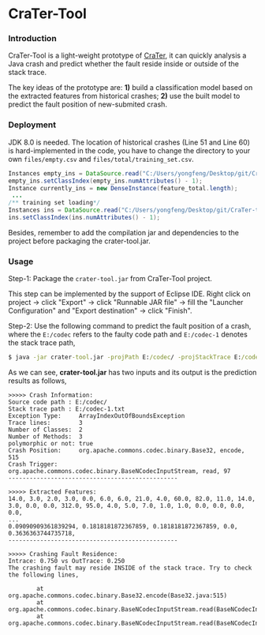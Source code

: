 # CraTer-Tool

### Introduction
CraTer-Tool is a light-weight prototype of [CraTer](https://github.com/Gu-Youngfeng/CraTer/), it can quickly analysis a Java crash and predict whether the fault reside inside or outside of the stack trace. 

The key ideas of the prototype are: **1)** build a classification model based on the extracted features from historical crashes; **2)** use the built model to predict the fault position of new-submited crash.

### Deployment
JDK 8.0 is needed. The location of historical crashes (Line 51 and Line 60) is hard-implemented in the code, you have to change the directory to your own `files/empty.csv` and `files/total/training_set.csv`.

```java
Instances empty_ins = DataSource.read("C:/Users/yongfeng/Desktop/git/CraTer-tool/files/empty.arff");         /** Line 51 **/
empty_ins.setClassIndex(empty_ins.numAttributes() - 1);                                                      /** Line 52 **/
Instance currently_ins = new DenseInstance(feature_total.length);                                            /** Line 53 **/
 ...			
/** training set loading*/
Instances ins = DataSource.read("C:/Users/yongfeng/Desktop/git/CraTer-tool/files/total/training_set.arff");  /** Line 60 **/
ins.setClassIndex(ins.numAttributes() - 1);                                                                  /** Line 61 **/
```

Besides, remember to add the compilation jar and dependencies to the project before packaging the crater-tool.jar.

### Usage

Step-1: Package the `crater-tool.jar` from CraTer-Tool project.

This step can be implemented by the support of Eclipse IDE. 
Right click on project -> click "Export" -> click "Runnable JAR file" -> fill the "Launcher Configuration" and "Export destination" -> click "Finish".

Step-2: Use the following command to predict the fault position of a crash, where the `E:/codec` refers to the faulty code path and `E:/codec-1` denotes the stack trace path,  

```cmd
$ java -jar crater-tool.jar -projPath E:/codec/ -projStackTrace E:/codec-1.txt
```

As we can see, **crater-tool.jar** has two inputs and its output is the prediction results as follows,

```
>>>>> Crash Information:
Source code path : E:/codec/
Stack trace path : E:/codec-1.txt
Exception Type:     ArrayIndexOutOfBoundsException
Trace lines:        3
Number of Classes:  2
Number of Methods:  3
polymorphic or not: true
Crash Position:     org.apache.commons.codec.binary.Base32, encode, 515
Crash Trigger:      org.apache.commons.codec.binary.BaseNCodecInputStream, read, 97
------------------------------------------------

>>>>> Extracted Features:
14.0, 3.0, 2.0, 3.0, 0.0, 6.0, 6.0, 21.0, 4.0, 60.0, 82.0, 11.0, 14.0, 
3.0, 0.0, 0.0, 312.0, 95.0, 4.0, 5.0, 7.0, 1.0, 1.0, 0.0, 0.0, 0.0, 0.0, 
...
0.09090909361839294, 0.1818181872367859, 0.1818181872367859, 0.0, 0.3636363744735718,
------------------------------------------------

>>>>> Crashing Fault Residence:
Intrace: 0.750 vs OutTrace: 0.250
The crashing fault may reside INSIDE of the stack trace. Try to check the following lines,

        at org.apache.commons.codec.binary.Base32.encode(Base32.java:515)
        at org.apache.commons.codec.binary.BaseNCodecInputStream.read(BaseNCodecInputStream.java:160)
        at org.apache.commons.codec.binary.BaseNCodecInputStream.read(BaseNCodecInputStream.java:97)

```
